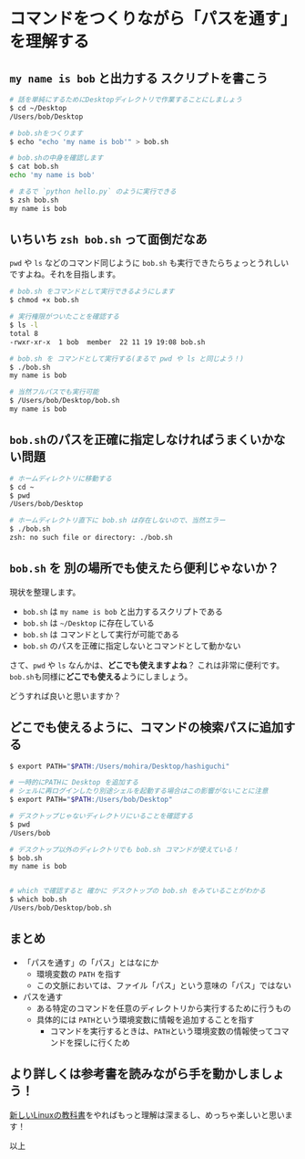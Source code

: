 # コマンドをつくりながら「パスを通す」を理解する
## `my name is bob` と出力する スクリプトを書こう
```sh
# 話を単純にするためにDesktopディレクトリで作業することにしましょう
$ cd ~/Desktop
/Users/bob/Desktop
```

```sh
# bob.shをつくります
$ echo "echo 'my name is bob'" > bob.sh

# bob.shの中身を確認します
$ cat bob.sh
echo 'my name is bob'
```

```sh
# まるで `python hello.py` のように実行できる
$ zsh bob.sh
my name is bob
```

## いちいち `zsh bob.sh` って面倒だなあ
`pwd` や `ls`  などのコマンド同じように `bob.sh` も実行できたらちょっとうれしいですよね。それを目指します。


```sh
# bob.sh をコマンドとして実行できるようにします
$ chmod +x bob.sh

# 実行権限がついたことを確認する
$ ls -l
total 8
-rwxr-xr-x  1 bob  member  22 11 19 19:08 bob.sh
```

```sh
# bob.sh を コマンドとして実行する(まるで pwd や ls と同じよう！)
$ ./bob.sh
my name is bob
```

```sh
# 当然フルパスでも実行可能
$ /Users/bob/Desktop/bob.sh
my name is bob
```

## `bob.sh`のパスを正確に指定しなければうまくいかない問題
```sh
# ホームディレクトリに移動する
$ cd ~
$ pwd
/Users/bob/Desktop

# ホームディレクトリ直下に bob.sh は存在しないので、当然エラー
$ ./bob.sh
zsh: no such file or directory: ./bob.sh
```

## `bob.sh` を 別の場所でも使えたら便利じゃないか？
現状を整理します。

- `bob.sh` は `my name is bob` と出力するスクリプトである
- `bob.sh` は `~/Desktop` に存在している
- `bob.sh` は コマンドとして実行が可能である
- `bob.sh` のパスを正確に指定しないとコマンドとして動かない

さて、`pwd` や `ls` なんかは、**どこでも使えますよね**？ これは非常に便利です。`bob.sh`も同様に**どこでも使える**ようにしましょう。

どうすれば良いと思いますか？


## どこでも使えるように、コマンドの検索パスに追加する

```sh
$ export PATH="$PATH:/Users/mohira/Desktop/hashiguchi"
```

```sh
# 一時的にPATHに Desktop を追加する
# シェルに再ログインしたり別途シェルを起動する場合はこの影響がないことに注意
$ export PATH="$PATH:/Users/bob/Desktop"
```

```sh
# デスクトップじゃないディレクトリにいることを確認する
$ pwd
/Users/bob

# デスクトップ以外のディレクトリでも bob.sh コマンドが使えている！
$ bob.sh
my name is bob


# which で確認すると 確かに デスクトップの bob.sh をみていることがわかる
$ which bob.sh
/Users/bob/Desktop/bob.sh
```


## まとめ
- 「パスを通す」の「パス」とはなにか
  - 環境変数の `PATH` を指す
  - この文脈においては、ファイル「パス」という意味の「パス」ではない
- パスを通す
  - ある特定のコマンドを任意のディレクトリから実行するために行うもの
  - 具体的には `PATH`という環境変数に情報を追加することを指す
    - コマンドを実行するときは、`PATH`という環境変数の情報使ってコマンドを探しに行くため

## より詳しくは参考書を読みながら手を動かしましょう！
[新しいLinuxの教科書](https://www.amazon.co.jp/dp/4797380942)をやればもっと理解は深まるし、めっちゃ楽しいと思います！



以上
